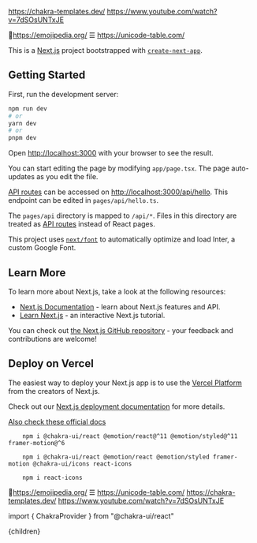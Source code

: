 https://chakra-templates.dev/
https://www.youtube.com/watch?v=7dSOsUNTxJE
        
🚀https://emojipedia.org/
☰ https://unicode-table.com/

This is a [Next.js](https://nextjs.org/) project bootstrapped with [`create-next-app`](https://github.com/vercel/next.js/tree/canary/packages/create-next-app).

## Getting Started

First, run the development server:

```bash
npm run dev
# or
yarn dev
# or
pnpm dev
```

Open [http://localhost:3000](http://localhost:3000) with your browser to see the result.

You can start editing the page by modifying `app/page.tsx`. The page auto-updates as you edit the file.

[API routes](https://nextjs.org/docs/api-routes/introduction) can be accessed on [http://localhost:3000/api/hello](http://localhost:3000/api/hello). This endpoint can be edited in `pages/api/hello.ts`.

The `pages/api` directory is mapped to `/api/*`. Files in this directory are treated as [API routes](https://nextjs.org/docs/api-routes/introduction) instead of React pages.

This project uses [`next/font`](https://nextjs.org/docs/basic-features/font-optimization) to automatically optimize and load Inter, a custom Google Font.

## Learn More

To learn more about Next.js, take a look at the following resources:

- [Next.js Documentation](https://nextjs.org/docs) - learn about Next.js features and API.
- [Learn Next.js](https://nextjs.org/learn) - an interactive Next.js tutorial.

You can check out [the Next.js GitHub repository](https://github.com/vercel/next.js/) - your feedback and contributions are welcome!

## Deploy on Vercel

The easiest way to deploy your Next.js app is to use the [Vercel Platform](https://vercel.com/new?utm_medium=default-template&filter=next.js&utm_source=create-next-app&utm_campaign=create-next-app-readme) from the creators of Next.js.

Check out our [Next.js deployment documentation](https://nextjs.org/docs/deployment) for more details.


[Also check these official docs](https://chakra-ui.com/getting-started/nextjs-guide)

        npm i @chakra-ui/react @emotion/react@^11 @emotion/styled@^11 framer-motion@^6

        npm i @chakra-ui/react @emotion/react @emotion/styled framer-motion @chakra-ui/icons react-icons

        npm i react-icons

        
🚀https://emojipedia.org/
☰ https://unicode-table.com/
https://chakra-templates.dev/
https://www.youtube.com/watch?v=7dSOsUNTxJE

import { ChakraProvider } from "@chakra-ui/react"
<body>       
<ChakraProvider>
{children}
</ChakraProvider>
</body>